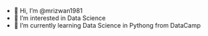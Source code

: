 - 👋 Hi, I’m @mrizwan1981
- 👀 I’m interested in Data Science
- 🌱 I’m currently learning Data Science in Pythong from DataCamp
